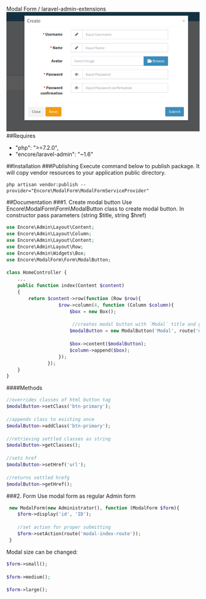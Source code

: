 Modal Form / laravel-admin-extensions
![preview](preview.png)
##Requires
- "php": ">=7.2.0",
- "encore/laravel-admin": "~1.6"

##Installation
###Publishing
Execute command below to publish package. 
It will copy vendor resources to your application public directory.
~~~
php artisan vendor:publish --provider="Encore\ModalForm\ModalFormServiceProvider"
~~~


##Documentation
###1. Create modal button
Use Encore\ModalForm\Form\ModalButton class to create modal button. In constructor pass parameters (string $title, string $href)
```php
use Encore\Admin\Layout\Content;
use Encore\Admin\Layout\Column;
use Encore\Admin\Layout\Content;
use Encore\Admin\Layout\Row;
use Encore\Admin\Widgets\Box;
use Encore\ModalForm\Form\ModalButton;

class HomeController {
    ...
    public function index(Content $content)
    {
        return $content->row(function (Row $row){
                   $row->column(4, function (Column $column){
                       $box = new Box();

                        //creates modal button with `Modal` title and generated route
                       $modalButton = new ModalButton('Modal', route('modal-form.create'));
                       
                       $box->content($modalButton);
                       $column->append($box);
                   });
               });
    }
}
```
####Methods
```php
//overrides classes of html button tag
$modalButton->setClass('btn-primary');

//appends class to existing once
$modalButton->addClass('btn-primary');

//retrieving settled classes as string
$modalButton->getClasses();

//sets href
$modalButton->setHref('url');

//returns settled hrefg
$modalButton->getHref();
```
###2. Form
Use modal form as regular Admin form
```php
 new ModalForm(new Administrator(), function (ModalForm $form){
    $form->display('id', 'ID');

    //set action for proper submitting
    $form->setAction(route('modal-index-route'));
 }
```

Modal size can be changed:
```php
$form->small();

$form->medium();

$form->large();
```
